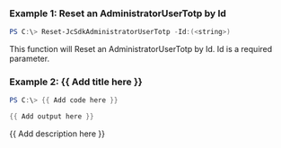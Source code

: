 ### Example 1: Reset an AdministratorUserTotp by Id
```powershell
PS C:\> Reset-JcSdkAdministratorUserTotp -Id:(<string>)


```

This function will Reset an AdministratorUserTotp by Id. Id is a required parameter.

### Example 2: {{ Add title here }}
```powershell
PS C:\> {{ Add code here }}

{{ Add output here }}
```

{{ Add description here }}

